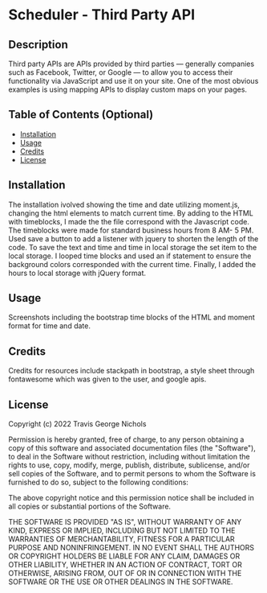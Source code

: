 # Scheduler - Third Party API

## Description


Third party APIs are APIs provided by third parties — generally companies such as Facebook, Twitter, or Google — to allow you to access their functionality via JavaScript and use it on your site. One of the most obvious examples is using mapping APIs to display custom maps on your pages.


## Table of Contents (Optional)


- [Installation](#installation) 
- [Usage](#usage)
- [Credits](#credits)
- [License](#license)



## Installation

The installation ivolved showing the time and date utilizing moment.js, changing the html elements to match current time.
 By adding to the HTML with timeblocks, I made the the file correspond with the Javascript code. The timeblocks were made for standard business hours from 8 AM- 5 PM. Used save a button to add a listener with jquery to shorten the length of the code. To save the text and time and time in local storage the set item to the local storage. I looped time blocks and used an if statement to ensure the background colors corresponded with the current time. Finally, I added the hours to local storage with jQuery format.


## Usage

Screenshots including the bootstrap time blocks of the HTML and moment format for time and date.



## Credits
 
 Credits for resources include stackpath in bootstrap, a style sheet through fontawesome which was given to the user, and google apis.

## License

Copyright (c) 2022 Travis George Nichols

Permission is hereby granted, free of charge, to any person obtaining a copy
of this software and associated documentation files (the "Software"), to deal
in the Software without restriction, including without limitation the rights
to use, copy, modify, merge, publish, distribute, sublicense, and/or sell
copies of the Software, and to permit persons to whom the Software is
furnished to do so, subject to the following conditions:

The above copyright notice and this permission notice shall be included in all
copies or substantial portions of the Software.

THE SOFTWARE IS PROVIDED "AS IS", WITHOUT WARRANTY OF ANY KIND, EXPRESS OR
IMPLIED, INCLUDING BUT NOT LIMITED TO THE WARRANTIES OF MERCHANTABILITY,
FITNESS FOR A PARTICULAR PURPOSE AND NONINFRINGEMENT. IN NO EVENT SHALL THE
AUTHORS OR COPYRIGHT HOLDERS BE LIABLE FOR ANY CLAIM, DAMAGES OR OTHER
LIABILITY, WHETHER IN AN ACTION OF CONTRACT, TORT OR OTHERWISE, ARISING FROM,
OUT OF OR IN CONNECTION WITH THE SOFTWARE OR THE USE OR OTHER DEALINGS IN THE
SOFTWARE.


